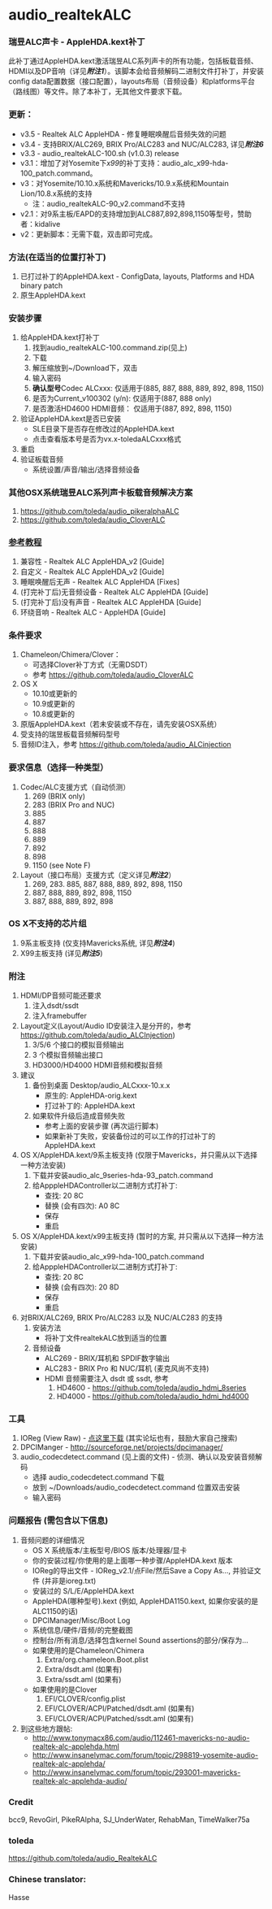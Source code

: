 audio_realtekALC
============

### 瑞昱ALC声卡 - AppleHDA.kext补丁
此补丁通过AppleHDA.kext激活瑞昱ALC系列声卡的所有功能，包括板载音频、HDMI以及DP音响（详见***附注1***）。该脚本会给音频解码二进制文件打补丁，并安装config data配置数据（接口配置），layouts布局（音频设备）和platforms平台（路线图）等文件。除了本补丁，无其他文件要求下载。


### 更新：
-	v3.5 - Realtek ALC AppleHDA - 修复睡眠唤醒后音频失效的问题
-	v3.4 - 支持BRIX/ALC269, BRIX Pro/ALC283 and NUC/ALC283, 详见***附注6***
-	v3.3 - audio_realtekALC-100.sh (v1.0.3) release
-	v3.1：增加了对Yosemite下*x99*的补丁支持：audio_alc_x99-hda-100_patch.command。
-	v3：对Yosemite/10.10.x系统和Mavericks/10.9.x系统和Mountain Lion/10.8.x系统的支持
	-	注：audio_realtekALC-90_v2.command不支持
-	v2.1：对9系主板/EAPD的支持增加到ALC887,892,898,1150等型号，赞助者：kidalive
-	v2：更新脚本：无需下载，双击即可完成。


###	方法(在适当的位置打补丁)
1.	已打过补丁的AppleHDA.kext - ConfigData, layouts, Platforms and HDA binary patch
2.	原生AppleHDA.kext


###	安装步骤
1.	给AppleHDA.kext打补丁
	1.	找到audio_realtekALC-100.command.zip(见上)
	2.	下载
	3.	解压缩放到~/Download下，双击
	4.	输入密码
	5.	**确认型号**Codec ALCxxx: 仅适用于(885, 887, 888, 889, 892, 898, 1150)
	6.	是否为Current_v100302 (y/n): 仅适用于(887, 888 only)
	7.	是否激活HD4600 HDMI音频：	仅适用于(887, 892, 898, 1150)
2.	验证AppleHDA.kext是否已安装
	-	SLE目录下是否存在修改过的AppleHDA.kext
	-	点击查看版本号是否为vx.x-toledaALCxxx格式
3.	重启
4.	验证板载音频
	-	系统设置/声音/输出/选择音频设备


### 其他OSX系统瑞昱ALC系列声卡板载音频解决方案
1.	https://github.com/toleda/audio_pikeralphaALC
2.	https://github.com/toleda/audio_CloverALC


### [参考教程](https://github.com/toleda/audio_ALC_guides)
1.	兼容性 - Realtek ALC AppleHDA_v2 [Guide]
2.	自定义 - Realtek ALC AppleHDA_v2 [Guide]
3.	睡眠唤醒后无声 - Realtek ALC AppleHDA [Fixes]
4.	(打完补丁后)无音频设备 - Realtek ALC AppleHDA [Guide]
5.	(打完补丁后)没有声音 - Realtek ALC AppleHDA [Guide]
6.	环绕音响 - Realtek ALC -  AppleHDA [Guide]


### 条件要求
1.	Chameleon/Chimera/Clover：
	-	可选择Clover补丁方式（无需DSDT）
	-	参考 https://github.com/toleda/audio_CloverALC
2.	OS X
	-	10.10或更新的
	-	10.9或更新的
	-	10.8或更新的
3.	原版AppleHDA.kext（若未安装或不存在，请先安装OSX系统）
4.	受支持的瑞昱板载音频解码型号
5.	音频ID注入，参考 https://github.com/toleda/audio_ALCinjection


### 要求信息（选择一种类型）
1.	Codec/ALC支援方式（自动侦测）
	1. 269 (BRIX only)
	2. 283 (BRIX Pro and NUC)
	3. 885
	4. 887
	5. 888
	6. 889
	7. 892
	8. 898
	9. 1150 (see Note F)
2.	Layout（接口布局）支援方式（定义详见***附注2***）
	1. 269, 283. 885, 887, 888, 889, 892, 898, 1150
	2. 887, 888, 889, 892, 898, 1150
	3. 887, 888, 889, 892, 898


###	OS X不支持的芯片组
1.	9系主板支持 (仅支持Mavericks系统, 详见***附注4***)
2.	X99主板支持 (详见***附注5***)


###	附注
1. HDMI/DP音频可能还要求
	1.	注入dsdt/ssdt
	2.	注入framebuffer
2. Layout定义(Layout/Audio ID安装注入是分开的，参考 https://github.com/toleda/audio_ALCInjection)
	1.	3/5/6 个接口的模拟音频输出
	2.	3 个模拟音频输出接口
	3.	HD3000/HD4000 HDMI音频和模拟音频
3. 建议
	1.	备份到桌面 Desktop/audio_ALCxxx-10.x.x
		-	原生的: AppleHDA-orig.kext
		-	打过补丁的: AppleHDA.kext
	2.	如果软件升级后造成音频失败
		-	参考上面的安装步骤 (再次运行脚本)
		-	如果新补丁失败，安装备份过的可以工作的打过补丁的AppleHDA.kext
4. OS X/AppleHDA.kext/9系主板支持 (仅限于Mavericks，并只需从以下选择一种方法安装)
	1.	下载并安装audio_alc_9series-hda-93_patch.command
	2.	给ApppleHDAController以二进制方式打补丁:
		-	查找: 20 8C
		-	替换 (会有四次): A0 8C
		-	保存
		-	重启
5. OS X/AppleHDA.kext/x99主板支持 (暂时的方案, 并只需从以下选择一种方法安装)
	1.	下载并安装audio_alc_x99-hda-100_patch.command
	2.	给ApppleHDAController以二进制方式打补丁:
		-	查找: 20 8C
		-	替换 (会有四次): 20 8D
		-	保存
		-	重启
6. 对BRIX/ALC269, BRIX Pro/ALC283 以及 NUC/ALC283 的支持
	1. 安装方法
	   -	将补丁文件realtekALC放到适当的位置
	2. 音频设备
		-	ALC269 - BRIX/耳机和 SPDIF数字输出
		-	ALC283 - BRIX Pro 和 NUC/耳机 (麦克风尚不支持)
		-	HDMI 音频需要注入 dsdt 或 ssdt, 参考
			1.  HD4600 - https://github.com/toleda/audio_hdmi_8series
			2. HD4000 - https://github.com/toleda/audio_hdmi_hd4000


###	工具
1. IOReg (View Raw) - [点这里下载](https://github.com/toleda/audio_ALCInjection/blob/master/IORegistryExplorer_v2.1.zip) (其实论坛也有，鼓励大家自己搜索)
2. DPCIManger - http://sourceforge.net/projects/dpcimanager/
3. audio_codecdetect.command (见上面的文件) - 侦测、确认以及安装音频解码
	-	选择 audio_codecdetect.command 下载
	-	放到 ~/Downloads/audio_codecdetect.command 位置双击安装
	-	输入密码


###	问题报告 (需包含以下信息)
1. 音频问题的详细情况
	- OS X 系统版本/主板型号/BIOS 版本/处理器/显卡
	- 你的安装过程/你使用的是上面哪一种步骤/AppleHDA.kext 版本
	- IOReg的导出文件 - IOReg_v2.1/点File/然后Save a Copy As…, 并验证文件 (并非是ioreg.txt)
	- 安装过的 S/L/E/AppleHDA.kext
	- AppleHDA(哪种型号).kext (例如, AppleHDA1150.kext, 如果你安装的是ALC1150的话)
	- DPCIManager/Misc/Boot Log
	- 系统信息/硬件/音频/的完整截图
	- 控制台/所有消息/选择包含kernel Sound assertions的部分/保存为...
	- 如果使用的是Chameleon/Chimera
		1. Extra/org.chameleon.Boot.plist
		2. Extra/dsdt.aml (如果有)
		3. Extra/ssdt.aml (如果有)
	- 如果使用的是Clover
		1. EFI/CLOVER/config.plist
		2. EFI/CLOVER/ACPI/Patched/dsdt.aml (如果有) 
		3. EFI/CLOVER/ACPI/Patched/ssdt.aml (如果有)
2. 到这些地方跟帖:
	- http://www.tonymacx86.com/audio/112461-mavericks-no-audio-realtek-alc-applehda.html
	- http://www.insanelymac.com/forum/topic/298819-yosemite-audio-realtek-alc-applehda/
	- http://www.insanelymac.com/forum/topic/293001-mavericks-realtek-alc-applehda-audio/

###	Credit
bcc9, RevoGirl, PikeRAlpha, SJ_UnderWater, RehabMan, TimeWalker75a

###	toleda
https://github.com/toleda/audio_RealtekALC

###	Chinese translator:
Hasse